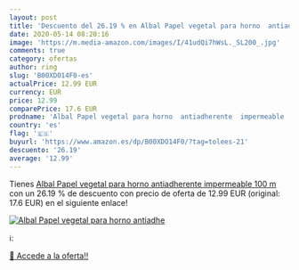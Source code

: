 ```yaml
---
layout: post
title: 'Descuento del 26.19 % en Albal Papel vegetal para horno  antiadhe'
date: 2020-05-14 08:20:16
image: 'https://m.media-amazon.com/images/I/41udQi7hWsL._SL200_.jpg'
comments: true
category: ofertas
author: ring
slug: 'B00XDO14F0-es'
actualPrice: 12.99 EUR
currency: EUR
price: 12.99
comparePrice: 17.6 EUR
prodname: 'Albal Papel vegetal para horno  antiadherente  impermeable  100 m'
country: 'es'
flag: '🇪🇸'
buyurl: 'https://www.amazon.es/dp/B00XDO14F0/?tag=tolees-21'
descuento: '26.19'
average: '12.99'
---
```


Tienes [Albal Papel vegetal para horno  antiadherente  impermeable  100 m](https://www.amazon.es/dp/B00XDO14F0/?tag=tolees-21) con un 26.19 % de descuento con precio de oferta de 12.99 EUR (original: 17.6 EUR) en el siguiente enlace!

[![Albal Papel vegetal para horno  antiadhe](https://m.media-amazon.com/images/I/41udQi7hWsL._SL200_.jpg)](https://www.amazon.es/dp/B00XDO14F0/?tag=tolees-21)

ℹ️:


[🛒 Accede a la oferta!!](https://www.amazon.es/dp/B00XDO14F0/?tag=tolees-21)
